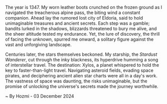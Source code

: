 
The year is 1347.  My worn leather boots crunched on the frozen ground as I navigated the treacherous alpine pass, the biting wind a constant companion.  Ahead lay the rumored lost city of Eldoria, said to hold unimaginable treasures and ancient secrets.  Each step was a gamble;  bandits lurked in the shadows, blizzards threatened to bury me alive, and the sheer altitude tested my endurance.  Yet, the lure of discovery, the thrill of facing the unknown, spurred me onward, a solitary figure against the vast and unforgiving landscape.

Centuries later, the stars themselves beckoned. My starship, the *Stardust Wanderer*, cut through the inky blackness, its hyperdrive humming a song of interstellar travel.  The destination: Xylos, a planet whispered to hold the key to faster-than-light travel.  Navigating asteroid fields, evading space pirates, and deciphering ancient alien star charts were all in a day's work.  The vastness of space was daunting, the risks unimaginable, but the promise of unlocking the universe's secrets made the journey worthwhile.

~ By Hozmi - 03 December 2024
